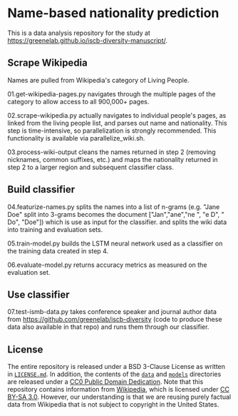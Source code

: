# Name-based nationality prediction

This is a data analysis repository for the study at https://greenelab.github.io/iscb-diversity-manuscript/.

## Scrape Wikipedia

Names are pulled from Wikipedia's category of Living People. 

01.get-wikipedia-pages.py navigates through the multiple pages of the category to allow access to all 900,000+ pages.

02.scrape-wikipedia.py actually navigates to individual people's pages, as linked from the living people list, and parses out name and nationality. This step is time-intensive, so parallelization is strongly recommended. This functionality is available via parallelize_wiki.sh.

03.process-wiki-output cleans the names returned in step 2 (removing nicknames, common suffixes, etc.) and maps the nationality returned in step 2 to a larger region and subsequent classifier class.

## Build classifier

04.featurize-names.py splits the names into a list of n-grams (e.g. "Jane Doe" split into 3-grams becomes the document ["Jan","ane","ne ", "e D", " Do", "Doe"]) which is use as input for the classifier. and splits the wiki data into training and evaluation sets.

05.train-model.py builds the LSTM neural network used as a classifier on the training data created in step 4.

06.evaluate-model.py returns accuracy metrics as measured on the evaluation set.

## Use classifier

07.test-ismb-data.py takes conference speaker and journal author data from https://github.com/greenelab/iscb-diversity (code to produce these data also available in that repo) and runs them through our classifier.

## License

The entire repository is released under a BSD 3-Clause License as written in [`LICENSE.md`](LICENSE.md).
In addition, the contents of the [`data`](data) and [`models`](models) directories are released under a [CC0 Public Domain Dedication](https://creativecommons.org/publicdomain/zero/1.0/).
Note that this repository contains information from [Wikipedia](https://en.wikipedia.org), which is licensed under [CC BY-SA 3.0](https://en.wikipedia.org/wiki/Wikipedia:Text_of_Creative_Commons_Attribution-ShareAlike_3.0_Unported_License).
However, our understanding is that we are reusing purely factual data from Wikipedia that is not subject to copyright in the United States.
